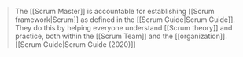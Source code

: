 
> The [[Scrum Master]] is accountable for establishing [[Scrum framework|Scrum]] as defined in the [[Scrum Guide|Scrum Guide]]. They do this by helping everyone understand [[Scrum theory]] and practice, both within the [[Scrum Team]] and the [[organization]].
> [[Scrum Guide|Scrum Guide (2020)]]


